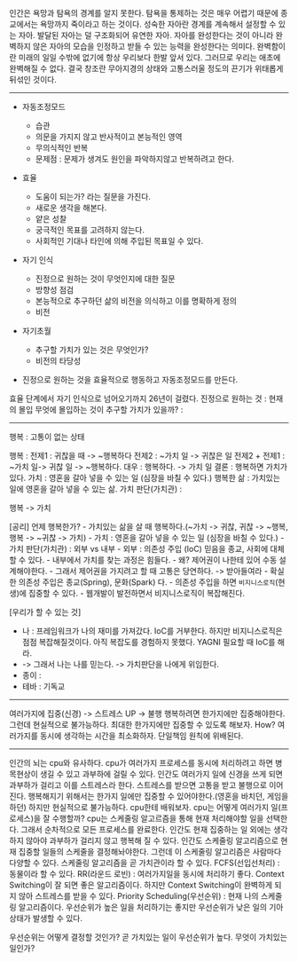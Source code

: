 인간은 욕망과 탐욕의 경계를 알지 못한다.
탐욕을 통제하는 것은 매우 어렵기 때문에 종교에서는 욕망까지 죽이라고 하는 것이다.
성숙한 자아란 경계를 계속해서 설정할 수 있는 자아.
발달된 자아는 덜 구조화되어 유연한 자아.
자아를 완성한다는 것이 아니라 완벽하지 않은 자아의 모습을 인정하고 받들 수 있는 능력을 완성한다는 의미다. 
완벽함이란 미래의 일일 수밖에 없기에 항상 우리보다 한발 앞서 있다. 그러므로 우리는 애초에 완벽해질 수 없다.
결국 창조란 무아지경의 상태와 고통스러울 정도의 끈기가 위태롭게 뒤섞인 것이다.

---

- 자동조정모드
	- 습관
	- 의문을 가지지 않고 반사적이고 본능적인 영역
	- 무의식적인 반복
	- 문제점 : 문제가 생겨도 원인을 파악하지않고 반복하려고 한다.
- 효율
	- 도움이 되는가? 라는 질문을 가진다.
	- 새로운 생각을 해본다.
	- 얕은 성찰
	- 궁극적인 목표를 고려하지 않는다.
	- 사회적인 기대나 타인에 의해 주입된 목표일 수 있다.
- 자기 인식
	- 진정으로 원하는 것이 무엇인지에 대한 질문
	- 방향성 점검
	- 본능적으로 추구하던 삶의 비전을 의식하고 이를 명확하게 정의
	- 비전
- 자기초월
	- 추구할 가치가 있는 것은 무엇인가?
	- 비전의 타당성

- 진정으로 원하는 것을 효율적으로 행동하고 자동조정모드를 만든다.

효율 단계에서 자기 인식으로 넘어오기까지 26년이 걸렸다.
진정으로 원하는 것 : 현재의 몰입
무엇에 몰입하는 것이 추구할 가치가 있을까? : 


---
행복 : 고통이 없는 상태

행복 : 
	전제1 : 귀찮을 때 -> ~행복하다
	전제2 : ~가치 일 -> 귀찮은 일
	전제2 + 전제1 : ~가치 일-> 귀찮 일 -> ~행복하다.
	대우 : 행복하다. -> 가치 일
	결론 : 행복하면 가치가 있다.
가치 : 
	영혼을 갈아 넣을 수 있는 일 (심장을 바칠 수 있다.)
행복한 삶 :
	가치있는 일에 영혼을 갈아 넣을 수 있는 삶.
가치 판단(가치관) :
	

행복 -> 가치

[공리]
언제 행복한가?
	- 가치있는 삶을 살 때 행복하다.(~가치 -> 귀찮, 귀찮 -> ~행복, 행복 -> ~귀찮 -> 가치)
	- 가치 : 영혼을 갈아 넣을 수 있는 일 (심장을 바칠 수 있다.)
	- 가치 판단(가치관) : 외부 vs 내부
		- 외부 : 의존성 주입 (IoC) 믿음을 종교, 사회에 대체할 수 있다.
		- 내부에서 가치를 찾는 과정은 힘들다.
			- 왜? 제어권이 나한테 있어 수동 설계해야한다.
			- 그래서 제어권을 가지려고 할 때 고통은 당연하다.  -> 받아들여라
		- 확실한 의존성 주입은 종교(Spring), 문화(Spark) 다.
			- 의존성 주입을 하면 `비지니스로직`(현생)에 집중할 수 있다.
			- 웹개발이 발전하면서 비지니스로직이 복잡해진다.
	
[우리가 할 수 있는 것]
- 나 : 프레임워크가 나의 재미를 가져갔다. IoC를 거부한다. 하지만 비지니스로직은 점점 복잡해질것이다. 아직 복잡도를 경험하지 못했다. YAGNI 필요할 때 IoC를 해라.
- -> 그래서 나는 나를 믿는다. -> 가치판단을 나에게 위임한다.
- 종이 : 
- 테바 : 기독교

---
여러가지에 집중(신경) -> 스트레스 UP -> 불행
행복하려면 한가지에만 집중해야한다.
그런데 현실적으로 불가능하다.
최대한 한가지에만 집중할 수 있도록 해보자.
How? 여러가지를 동시에 생각하는 시간을 최소화하자.
단일책임 원칙에 위배된다.

---
인간의 뇌는 cpu와 유사하다.
cpu가 여러가지 프로세스를 동시에 처리하려고 하면 병목현상이 생길 수 있고 과부하에 걸릴 수 있다.
인간도 여러가지 일에 신경을 쓰게 되면 과부하가 걸리고 이를 스트레스라 한다.
스트레스를 받으면 고통을 받고 불행으로 이어진다.
행복해지기 위해서는 한가지 일에만 집중할 수 있어야한다.(영혼을 바치던, 게임을 하던)
하지만 현실적으로 불가능하다.
cpu한테 배워보자.
cpu는 어떻게 여러가지 일(프로세스)을 잘 수행할까? 
cpu는 스케줄링 알고르즘을 통해 현재 처리해야할 일을 선택한다.
그래서 순차적으로 모든 프로세스를 완료한다.
인간도 현재 집중하는 일 외에는 생각하지 않아야 과부하가 걸리지 않고 행복해 질 수 있다.
인간도 스케줄링 알고리즘으로 현재 집중할 일들의 스케줄을 결정해놔야한다.
그런데 이 스케줄링 알고리즘은 사람마다 다양할 수 있다.
스케줄링 알고리즘을 곧 가치관이라 할 수 있다.
FCFS(선입선처리) : 동물이라 할 수 있다.
RR(라운드 로빈) : 여러가지일을 동시에 처리하기 좋다. Context Switching이 잘 되면 좋은 알고리즘이다. 하지만 Context Switching이 완벽하게 되지 않아 스트레스를 받을 수 있다.
Priority Scheduling(우선순위) : 현재 나의 스케줄링 알고리즘이다. 우선순위가 높은 일을 처리하기는 좋지만 우선순위가 낮은 일의 기아상태가 발생할 수 있다.

우선순위는 어떻게 결정할 것인가?
곧 가치있는 일이 우선순위가 높다.
무엇이 가치있는 일인가?











